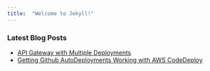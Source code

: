 ```yaml
---
title:  "Welcome to Jekyll!"
---
```


### Latest Blog Posts

* [API Gateway with Multiple Deployments](APIGatewayMultipleDeployments.md)
* [Getting Github AutoDeployments Working with AWS CodeDeploy](GettingGithubAutoDeploymentsWorkingWithAWSCodeDeployAPIGatewayAndLambda.md)
